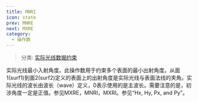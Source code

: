 ```yaml
---
title: MNRI
icon: state
prev: MNRE
next: MXRE
category:
  - 操作数
---
```


> 分类: [实际光线数据约束](/hb/operands/131/882/  "Zemax 操作数 实际光线数据约束")

实际光线最小入射角度。此操作数用于约束多个表面的最小出射角度。从面1(surf1)到面2(surf2)定义的表面上的出射角度是实际光线与表面法线的夹角。实际光线的波长由波长（wave）定义，0表示使用的是主波长。需要注意的是，初涉角度一定是正值。参见MXRE，MNRI，MXRI。参见“Hx, Hy, Px, and Py”。